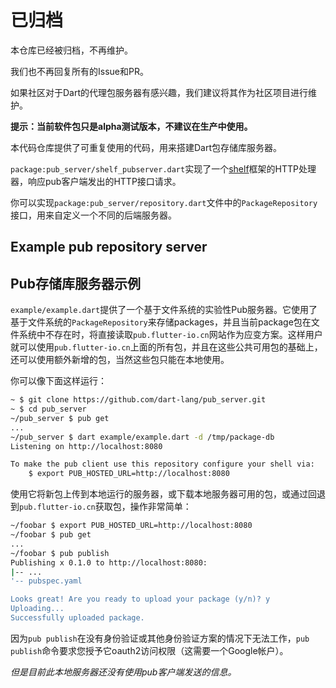 # 已归档

本仓库已经被归档，不再维护。

我们也不再回复所有的Issue和PR。

如果社区对于Dart的代理包服务器有感兴趣，我们建议将其作为社区项目进行维护。

**提示：当前软件包只是alpha测试版本，不建议在生产中使用。**  

本代码仓库提供了可重复使用的代码，用来搭建Dart包存储库服务器。

`package:pub_server/shelf_pubserver.dart`实现了一个[shelf]框架的HTTP处理器，响应pub客户端发出的HTTP接口请求。

你可以实现`package:pub_server/repository.dart`文件中的`PackageRepository`接口，用来自定义一个不同的后端服务器。

## Example pub repository server

## Pub存储库服务器示例

`example/example.dart`提供了一个基于文件系统的实验性Pub服务器。它使用了基于文件系统的`PackageRepository`来存储packages，并且当前package包在文件系统中不存在时，将直接读取`pub.flutter-io.cn`网站作为应变方案。这样用户就可以使用`pub.flutter-io.cn`上面的所有包，并且在这些公共可用包的基础上，还可以使用额外新增的包，当然这些包只能在本地使用。

你可以像下面这样运行：

```bash
~ $ git clone https://github.com/dart-lang/pub_server.git
~ $ cd pub_server
~/pub_server $ pub get
...
~/pub_server $ dart example/example.dart -d /tmp/package-db
Listening on http://localhost:8080

To make the pub client use this repository configure your shell via:
    $ export PUB_HOSTED_URL=http://localhost:8080
```

使用它将新包上传到本地运行的服务器，或下载本地服务器可用的包，或通过回退到`pub.flutter-io.cn`获取包，操作非常简单：

```bash
~/foobar $ export PUB_HOSTED_URL=http://localhost:8080
~/foobar $ pub get
...
~/foobar $ pub publish
Publishing x 0.1.0 to http://localhost:8080:
|-- ...
'-- pubspec.yaml

Looks great! Are you ready to upload your package (y/n)? y
Uploading...
Successfully uploaded package.
```

因为`pub publish`在没有身份验证或其他身份验证方案的情况下无法工作，`pub publish`命令要求您授予它oauth2访问权限（这需要一个Google帐户）。

*但是目前此本地服务器还没有使用pub客户端发送的信息。*

[shelf]: https://pub.dartlang.org/packages/shelf

